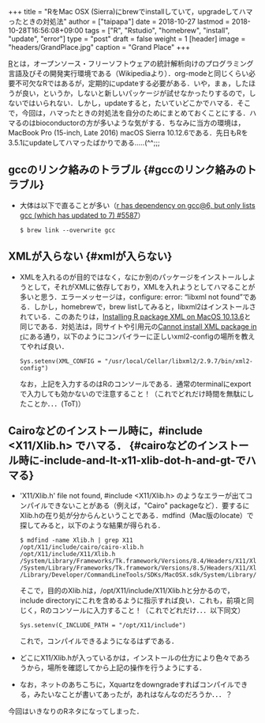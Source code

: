 +++
title = "RをMac OSX (Sierra)にbrewでinstallしていて，upgradeしてハマったときの対処法"
author = ["taipapa"]
date = 2018-10-27
lastmod = 2018-10-28T16:56:08+09:00
tags = ["R", "Rstudio", "homebrew", "install", "update", "error"]
type = "post"
draft = false
weight = 1
[header]
  image = "headers/GrandPlace.jpg"
  caption = "Grand Place"
+++

[R](https://www.r-project.org)とは，オープンソース・フリーソフトウェアの統計解析向けのプログラミング言語及びその開発実行環境である（Wikipediaより）．org-modeと同じくらい必要不可欠なRではあるが，定期的にupdateする必要がある．いや，まぁ，したほうが良い，というか，しないと新しいパッケージが試せなかったりするので，しないではいられない．しかし，updateすると，たいていどこかでハマる．そこで，今回は，ハマったときの対処法を自分のためにまとめておくことにする．ハマるのはbioconductorの方が多いような気がする．ちなみに当方の環境は，MacBook Pro (15-inch, Late 2016) macOS Sierra 10.12.6である．先日もRを3.5.1にupdateしてハマったばかりである.....(^^;;;


## gccのリンク絡みのトラブル {#gccのリンク絡みのトラブル}

-   大体は以下で直ることが多い（[r has dependency on gcc@6, but only lists gcc (which has updated to 7) #5587](https://github.com/Homebrew/homebrew-science/issues/5587)）

    ```shell
    $ brew link --overwrite gcc
    ```


## XMLが入らない {#xmlが入らない}

-   XMLを入れるのが目的ではなく，なにか別のパッケージをインストールしようとして，それがXMLに依存しており，XMLを入れようとしてハマることが多いと思う．エラーメッセージは，configure: error: “libxml not found”である．しかし，homebrewで，brew listしてみると，libxml2はインストールされている．このあたりは，[Installing R package XML on MacOS 10.13.6](https://medium.com/biosyntax/installing-r-package-xml-on-macos-10-13-6-1738146d4ee0)と同じである．対処法は，同サイトや引用元の[Cannot install XML package in r](https://stackoverflow.com/questions/40682615/cannot-install-xml-package-in-r)にある通り，以下のようにコンパイラーに正しいxml2-configの場所を教えてやれば良い．

    ```shell
    Sys.setenv(XML_CONFIG = "/usr/local/Cellar/libxml2/2.9.7/bin/xml2-config")
    ```

    なお，上記を入力するのはRのコンソールである．通常のterminalにexportで入力しても効かないので注意すること！（これでどれだけ時間を無駄にしたことか．．．(ToT)）


## Cairoなどのインストール時に，#include &lt;X11/Xlib.h&gt; でハマる． {#cairoなどのインストール時に-include-and-lt-x11-xlib-dot-h-and-gt-でハマる}

-   'X11/Xlib.h' file not found, #include &lt;X11/Xlib.h&gt; のようなエラーが出てコンパイルできないことがある（例えば，"Cairo" packageなど）．要するにXlib.hの在り処が分からんということである．mdfind（Mac版のlocate）で探してみると，以下のような結果が得られる．

    ```shell
    $ mdfind -name Xlib.h | grep X11
    /opt/X11/include/cairo/cairo-xlib.h
    /opt/X11/include/X11/Xlib.h
    /System/Library/Frameworks/Tk.framework/Versions/8.4/Headers/X11/Xlib.h
    /System/Library/Frameworks/Tk.framework/Versions/8.5/Headers/X11/Xlib.h
    /Library/Developer/CommandLineTools/SDKs/MacOSX.sdk/System/Library/Frameworks/Tk.framework/Versions/8.5/Headers/X11/Xlib.h
    ```

    そこで，目的のXlib.hは，/opt/X11/include/X11/Xlib.hと分かるので，include directoryにこれを含めるように指示すれば良い．これも，前項と同じく，Rのコンソールに入力すること！（これでどれだけ．．．以下同文）

    ```shell
    Sys.setenv(C_INCLUDE_PATH = "/opt/X11/include")
    ```

    これで，コンパイルできるようになるはずである．
-   どこにX11/Xlib.hが入っているかは，インストールの仕方により色々であろうから，場所を確認してから上記の操作を行うようにする．
-   なお，ネットのあちこちに，Xquartzをdowngradeすればコンパイルできる，みたいなことが書いてあったが，あれはなんなのだろうか．．．？

今回はいきなりのRネタになってしまった．
